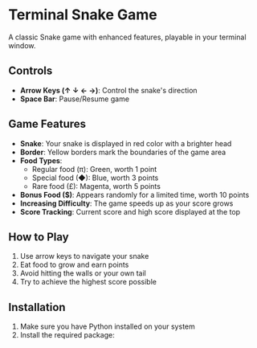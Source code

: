 # Terminal Snake Game

A classic Snake game with enhanced features, playable in your terminal window.

## Controls

- **Arrow Keys (↑ ↓ ← →)**: Control the snake's direction
- **Space Bar**: Pause/Resume game

## Game Features

- **Snake**: Your snake is displayed in red color with a brighter head
- **Border**: Yellow borders mark the boundaries of the game area
- **Food Types**:
  - Regular food (π): Green, worth 1 point
  - Special food (◆): Blue, worth 3 points 
  - Rare food (£): Magenta, worth 5 points
- **Bonus Food ($)**: Appears randomly for a limited time, worth 10 points
- **Increasing Difficulty**: The game speeds up as your score grows
- **Score Tracking**: Current score and high score displayed at the top

## How to Play

1. Use arrow keys to navigate your snake
2. Eat food to grow and earn points
3. Avoid hitting the walls or your own tail
4. Try to achieve the highest score possible

## Installation

1. Make sure you have Python installed on your system
2. Install the required package:
